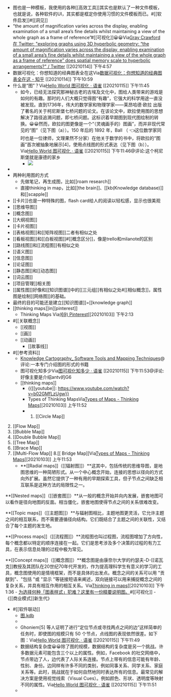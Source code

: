 - 图也是一种模板，我使用的各种[[高效工具]]其实也是默认了一种文件模板，也就是说，各种软件的UI，其实都是框定你使用习惯的文件模板而已。#[[软件启发]]#[[洞见]]
- “the amount of magnification varies across the display, enabling examination of a small area’s fine details whilst maintaining a view of the whole graph as a frame of reference”#[[可视化]]😀😀Via[Gray Crawford 在 Twitter: "exploring graphs using 3D hyperbolic geometry: “the amount of magnification varies across the display, enabling examination of a small area’s fine details whilst maintaining a view of the whole graph as a frame of reference” does spatial memory scale to hyperbolic arrangements?" / Twitter](https://twitter.com/graycrawford/status/1349614267390062592) [[20210114]] 下午4:57
- 数据可视化：你想知道的经典图表全在这Via[数据可视化：你想知道的经典图表全在这 - 知乎](https://zhuanlan.zhihu.com/p/73837490) [[20210114]] 下午10:59
- 什么是“图”？Via[Hello World 图可视化 · 语雀](https://www.yuque.com/antv/g6-blog/rg0xxs) [[20210115]] 下午11:45
    - 如今，已经无法探究那神秘古老的古埃及文化中，图给人类带来的游戏是如何的有趣。那时的人们大概只觉得图“有趣”，它强大的科学用途一直没被发现。直到1736年，伟大的数学家和物理学家——莱昂哈德·欧拉  出版了著名的关于柯尼斯堡七桥问题的论文。在该论文中，欧拉使用图的思想解决了路径追溯问题，即七桥问题。这标识着早期图到现代图绘制的转换。😀😀然而，欧拉的图更像是一个“（灵魂画手的）图画”，而并非现代常见的“图”（见下图（a））。150 年后的 1892 年，Ball （ 👈这位数学家同时也是一位律师，文理果然不分家）在他关于数学的书中，将欧拉的“图画”首次被抽象地展示[4]，使用点线图的形式表达（见下图（b））。Via[Hello World 图可视化 · 语雀](https://www.yuque.com/antv/g6-blog/rg0xxs) [[20210115]] 下午11:46@评论:这个柯尼斯堡就是康德的家乡
        - ![](https://firebasestorage.googleapis.com/v0/b/firescript-577a2.appspot.com/o/imgs%2Fapp%2Fxinyiheng%2F-KRc8s7orR.png?alt=media&token=0b6446bb-3c2b-4e66-aa4a-a1c039809522)
- 
- 两种利用图的方式
    - 先做笔记，再生成图，比如[[roam research]]
    - 直接thinking in map，比如[[the brain]]、[[kb(Knowledge database)]]和[[scapple]]
- [[卡片]]也是一种特殊的图，flash card给人的阅读以轻松感，显示也很美观
- [[思维导图]]
- [[概念图]]
- [[大纲视图]]
- [[卡片视图]]
- [[表格视图]]和[[矩阵视图]]二者有相似之处
- [[看板视图]]和[[白板视图]]#[[概念区分]]，像是trello和milanote的区别
- [[路线图]]和[[流程图]]有相似之处
- [[语义图]]
- [[信息图]]
- [[论证图]]
- [[静态图]]和[[动态图]]
- [[词云图]]
- [[项目管理]]相关图
- [[属性图]]好像和[[知识图谱]]中的[[三元组]]有相似之处#[[相似概念]]，属性图是绘制[[网络图]]的基础。
- 最终的目的可能还是建立[[知识图谱]]=[[knowledge graph]]
- [[thinking maps]]in[[pinterest]]
    - Thinking Maps
Via[(69) Pinterest](https://www.pinterest.com/christimc22/thinking-maps/)[[20210103]] 下午2:13
- #[[关联概念]]
    - [[视图]]
    - [[画]]
    - [[动画]]
        - [[故事线]]
- #[[参考资料]]
    - [ Knowledge Cartography_ Software Tools and Mapping Techniques](x-devonthink-item://736E5C2A-158F-4AE7-9991-EC2D1FDB9306)@评论:一本专门介绍图的形式的书籍
    - 图可视化知多少Via[图可视化知多少 · 语雀](https://www.yuque.com/antv/g6-blog) [[20210115]] 下午11:53@评论:好像主要是介绍antv的G6
    - [[thinking maps]]
        - {{[[youtube]]: https://www.youtube.com/watch?v=b02GMfLzUgw}}
        - Types of Thinking MapsVia[Types of Maps - Thinking Maps](https://thinkingmaps.weebly.com/types-of-maps.html)[[20210103]] 上午11:52
        - 1. [[Circle Map]]
2. [[Flow Map]]
3. [[Bubble Map]]
4. [[Double Bubble Map]]
5. [[Tree Map]]
6. [[Brace Map]]
7. [[Multi-Flow Map]]
8.[[ Bridge Map]]Via[Types of Maps - Thinking Maps](https://thinkingmaps.weebly.com/types-of-maps.html)[[20210103]] 上午11:53
    - **[[Radial maps]]（[[辐射图]]）**这其中，包括传统的思维导图，是地图思维的一种简陋形式。从一个中心概念开始，连接的思想以径向的方式向外扩展。虽然它提供了一种有用的早期探索工具，但子节点之间缺乏相互联系是这种方法的局限性之一。

**[[Nested maps]]（[[嵌套图]]）**从一般的概念开始并向内发展，嵌套地图可以看作是径向地图的反面。相当僵化，嵌套地图使得节点之间的关系很难改变。

**[[Topic maps]]（[[主题图]]）**与辐射图相比，主题地图更灵活，它允许主题之间的相互联系，而不需要遵循径向结构。它们既结合了主题之间的关联性，又结合了每个主题的发生地。

**[[Process maps]]（[[流程图]]）**流程图也叫过程图，流程图增加了方向性，每个概念都以特定的顺序连接在一起。它们是思考涉及多个决策的过程的有力工具，在表示信息处理的过程中极为常见。 

**[[Concept maps]]（[[概念图]]）**概念图是由康奈尔大学的约瑟夫-D-[[诺瓦克]]教授及其团队在20世纪70年代开发的，作为提高理科学生有意义的学习的工具，概念图使用的是情境框架，而不是具体的出发点。概念之间的关系可以用 "贡献到"、"包括 "或 "显示 "等链接短语来阐述，双向链接可以用来捕捉概念之间的复杂关系，并具有相互作用的相互关系。Via[Thinking in maps](https://www.notion.so/Thinking-in-maps-a86fa6723708431c996e3cc782acf314)[[20210103]] 下午1:36
    - [为选择何种「图表样式」犯难？这里有一份精要说明图。](https://www.diigo.com/outliner/diigo_items/904019/12128769/573862097?key=34d57b46e1)#[[可视化]]
    - 《[[商业模式]]新生代》
- #[[软件联动]]
    - [图.kdb](hook://file/tHzUwhFKP?p=Y29tfmFwcGxlfkNsb3VkRG9jcy9Lbm93bGVkZ2UgZGF0YWJhc2UgYnVpbGRlcg==&n=%E5%9B%BE.kdb)
    - 
    - Ghoniem[5] 等人证明了进行“定位节点或寻找两点之间的边”这样简单的任务时，即使图的规模只有 50 个节点，点线图的表现依然很差。如下图：Via[Hello World 图可视化 · 语雀](https://www.yuque.com/antv/g6-blog/rg0xxs) [[20210115]] 下午11:49
    - 数据结构复杂度😀😀除了图的规模，数据结构的复杂度是另一个挑战。许多数据元素可能包含三个以上的属性。例如，Facebook 的社交网络中，节点带边了人，边代表了人际关系连接。节点上带有的信息可能有年龄、性别、身份。边同样有许多不同的类别，例如同事关系、同学关系、家庭关系等。此时，挑战就在于如何自然地同时表达所有的信息。最常见的解决方案是使用视觉线索（Visual Cues）。例如颜色、形状、透明度等映射不同的属性。Via[Hello World 图可视化 · 语雀](https://www.yuque.com/antv/g6-blog/rg0xxs) [[20210115]] 下午11:51
    - 
